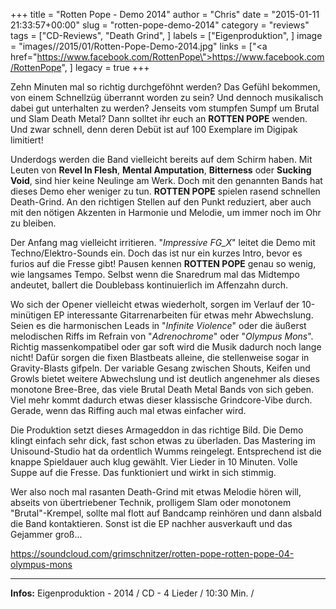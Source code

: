 +++
title = "Rotten Pope - Demo 2014"
author = "Chris"
date = "2015-01-11 21:33:57+00:00"
slug = "rotten-pope-demo-2014"
category = "reviews"
tags = ["CD-Reviews", "Death Grind", ]
labels = ["Eigenproduktion", ]
image = "images//2015/01/Rotten-Pope-Demo-2014.jpg"
links = ["<a href=\"https://www.facebook.com/RottenPope\">https://www.facebook.com/RottenPope</a>", ]
legacy = true
+++

Zehn Minuten mal so richtig durchgeföhnt werden? Das Gefühl bekommen, von einem Schnellzüg überrannt worden zu sein? Und dennoch musikalisch dabei gut unterhalten zu werden? Jenseits vom stumpfen Sumpf um Brutal und Slam Death Metal? Dann solltet ihr euch an **ROTTEN POPE** wenden. Und zwar schnell, denn deren Debüt ist auf 100 Exemplare im Digipak limitiert!

Underdogs werden die Band vielleicht bereits auf dem Schirm haben. Mit Leuten von **Revel In Flesh**, **Mental Amputation**, **Bitterness** oder **Sucking Void**, sind hier keine Neulinge am Werk. Doch mit den genannten Bands hat dieses Demo eher weniger zu tun. **ROTTEN POPE** spielen rasend schnellen Death-Grind. An den richtigen Stellen auf den Punkt reduziert, aber auch mit den nötigen Akzenten in Harmonie und Melodie, um immer noch im Ohr zu bleiben.

Der Anfang mag vielleicht irritieren. "_Impressive FG_X_" leitet die Demo mit Techno/Elektro-Sounds ein. Doch das ist nur ein kurzes Intro, bevor es furios auf die Fresse gibt! Pausen kennen **ROTTEN POPE** genau so wenig, wie langsames Tempo. Selbst wenn die Snaredrum mal das Midtempo andeutet, ballert die Doublebass kontinuierlich im Affenzahn durch.

Wo sich der Opener vielleicht etwas wiederholt, sorgen im Verlauf der 10-minütigen EP interessante Gitarrenarbeiten für etwas mehr Abwechslung. Seien es die harmonischen Leads in "_Infinite Violence_" oder die äußerst melodischen Riffs im Refrain von "_Adrenochrome_" oder "_Olympus Mons_". Richtig massenkompatibel oder gar soft wird die Musik dadurch noch lange nicht! Dafür sorgen die fixen Blastbeats alleine, die stellenweise sogar in Gravity-Blasts gifpeln.
Der variable Gesang zwischen Shouts, Keifen und Growls bietet weitere Abwechslung und ist deutlich angenehmer als dieses monotone Bree-Bree, das viele Brutal Death Metal Bands von sich geben. Viel mehr kommt dadurch etwas dieser klassische Grindcore-Vibe durch. Gerade, wenn das Riffing auch mal etwas einfacher wird.

Die Produktion setzt dieses Armageddon in das richtige Bild. Die Demo klingt einfach sehr dick, fast schon etwas zu überladen. Das Mastering im Unisound-Studio hat da ordentlich Wumms reingelegt. Entsprechend ist die knappe Spieldauer auch klug gewählt. Vier Lieder in 10 Minuten. Volle Suppe auf die Fresse. Das funktioniert und wirkt in sich stimmig.

Wer also noch mal rasanten Death-Grind mit etwas Melodie hören will, abseits von übertriebener Technik, prolligem Slam oder monotonem "Brutal"-Krempel, sollte mal flott auf Bandcamp reinhören und dann alsbald die Band kontaktieren. Sonst ist die EP nachher ausverkauft und das Gejammer groß...

https://soundcloud.com/grimschnitzer/rotten-pope-rotten-pope-04-olympus-mons



---
**Infos:**
Eigenproduktion - 2014 / 
CD - 4 Lieder / 10:30 Min. / 
